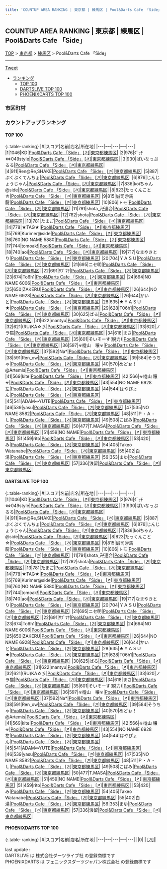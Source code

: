 ```yaml
---
title: 'COUNTUP AREA RANKING | 東京都 | 練馬区 | Pool&Darts Cafe 「Side」'
---
```

## COUNTUP AREA RANKING | 東京都 | 練馬区 | Pool&Darts Cafe 「Side」

[TOP](/darts/rank/) > [東京都](/darts/rank/東京都/) > [練馬区](/darts/rank/東京都/練馬区/) > Pool&Darts Cafe 「Side」

___

<a href="https://twitter.com/share?ref_src=twsrc%5Etfw" data-text="COUNTUP AREA RANKING | 東京都練馬区Pool&Darts Cafe 「Side」" class="twitter-share-button" data-hashtags="DARTSLIVE,PHOENIXDARTS,darts,ダーツ" data-show-count="false">Tweet</a>

* [ランキング](#カウントアップランキング)
    * [TOP 100](#top-100)
    * [DARTSLIVE TOP 100](#dartslive-top-100)
    * [PHOENIXDARTS TOP 100](#phoenixdarts-top-100)

### 市区町村

<ul>

</ul>

### カウントアップランキング

#### TOP 100



{:.table-ranking}
|#|スコア|名前|店名|所在地|
|---|---|---|---|---|
|1|1046|<span class="rank-name-dl">KD</span>|<a href="/darts/rank/shops/7eae2a30dad6a7ac0d9b047a20a7ba1e.html">Pool&Darts Cafe 「Side」</a> <a href="https://search.dartslive.com/jp/shop/7eae2a30dad6a7ac0d9b047a20a7ba1e">[↗]</a>|<a href="/darts/rank/東京都/練馬区">東京都練馬区</a>|
|2|976|<span class="rank-name-dl">ｸﾞｯﾁ⇔049style</span>|<a href="/darts/rank/shops/7eae2a30dad6a7ac0d9b047a20a7ba1e.html">Pool&Darts Cafe 「Side」</a> <a href="https://search.dartslive.com/jp/shop/7eae2a30dad6a7ac0d9b047a20a7ba1e">[↗]</a>|<a href="/darts/rank/東京都/練馬区">東京都練馬区</a>|
|3|930|<span class="rank-name-dl">ぱいなっぷるる</span>|<a href="/darts/rank/shops/7eae2a30dad6a7ac0d9b047a20a7ba1e.html">Pool&Darts Cafe 「Side」</a> <a href="https://search.dartslive.com/jp/shop/7eae2a30dad6a7ac0d9b047a20a7ba1e">[↗]</a>|<a href="/darts/rank/東京都/練馬区">東京都練馬区</a>|
|4|911|<span class="rank-name-dl">Ren@Re,SHAKE</span>|<a href="/darts/rank/shops/7eae2a30dad6a7ac0d9b047a20a7ba1e.html">Pool&Darts Cafe 「Side」</a> <a href="https://search.dartslive.com/jp/shop/7eae2a30dad6a7ac0d9b047a20a7ba1e">[↗]</a>|<a href="/darts/rank/東京都/練馬区">東京都練馬区</a>|
|5|887|<span class="rank-name-dl">ぷくぷくてんちょ</span>|<a href="/darts/rank/shops/7eae2a30dad6a7ac0d9b047a20a7ba1e.html">Pool&Darts Cafe 「Side」</a> <a href="https://search.dartslive.com/jp/shop/7eae2a30dad6a7ac0d9b047a20a7ba1e">[↗]</a>|<a href="/darts/rank/東京都/練馬区">東京都練馬区</a>|
|6|876|<span class="rank-name-dl">じんじょうじゃん</span>|<a href="/darts/rank/shops/7eae2a30dad6a7ac0d9b047a20a7ba1e.html">Pool&Darts Cafe 「Side」</a> <a href="https://search.dartslive.com/jp/shop/7eae2a30dad6a7ac0d9b047a20a7ba1e">[↗]</a>|<a href="/darts/rank/東京都/練馬区">東京都練馬区</a>|
|7|836|<span class="rank-name-dl">koiちゃん@side</span>|<a href="/darts/rank/shops/7eae2a30dad6a7ac0d9b047a20a7ba1e.html">Pool&Darts Cafe 「Side」</a> <a href="https://search.dartslive.com/jp/shop/7eae2a30dad6a7ac0d9b047a20a7ba1e">[↗]</a>|<a href="/darts/rank/東京都/練馬区">東京都練馬区</a>|
|8|823|<span class="rank-name-dl">たっくんこと☆</span>|<a href="/darts/rank/shops/7eae2a30dad6a7ac0d9b047a20a7ba1e.html">Pool&Darts Cafe 「Side」</a> <a href="https://search.dartslive.com/jp/shop/7eae2a30dad6a7ac0d9b047a20a7ba1e">[↗]</a>|<a href="/darts/rank/東京都/練馬区">東京都練馬区</a>|
|9|815|<span class="rank-name-dl">誠司＠馬龍</span>|<a href="/darts/rank/shops/7eae2a30dad6a7ac0d9b047a20a7ba1e.html">Pool&Darts Cafe 「Side」</a> <a href="https://search.dartslive.com/jp/shop/7eae2a30dad6a7ac0d9b047a20a7ba1e">[↗]</a>|<a href="/darts/rank/東京都/練馬区">東京都練馬区</a>|
|10|806|<span class="rank-name-dl">トモ</span>|<a href="/darts/rank/shops/7eae2a30dad6a7ac0d9b047a20a7ba1e.html">Pool&Darts Cafe 「Side」</a> <a href="https://search.dartslive.com/jp/shop/7eae2a30dad6a7ac0d9b047a20a7ba1e">[↗]</a>|<a href="/darts/rank/東京都/練馬区">東京都練馬区</a>|
|11|791|<span class="rank-name-dl">shota_卍連合</span>|<a href="/darts/rank/shops/7eae2a30dad6a7ac0d9b047a20a7ba1e.html">Pool&Darts Cafe 「Side」</a> <a href="https://search.dartslive.com/jp/shop/7eae2a30dad6a7ac0d9b047a20a7ba1e">[↗]</a>|<a href="/darts/rank/東京都/練馬区">東京都練馬区</a>|
|12|782|<span class="rank-name-dl">shota</span>|<a href="/darts/rank/shops/7eae2a30dad6a7ac0d9b047a20a7ba1e.html">Pool&Darts Cafe 「Side」</a> <a href="https://search.dartslive.com/jp/shop/7eae2a30dad6a7ac0d9b047a20a7ba1e">[↗]</a>|<a href="/darts/rank/東京都/練馬区">東京都練馬区</a>|
|13|781|<span class="rank-name-dl">たまご</span>|<a href="/darts/rank/shops/7eae2a30dad6a7ac0d9b047a20a7ba1e.html">Pool&Darts Cafe 「Side」</a> <a href="https://search.dartslive.com/jp/shop/7eae2a30dad6a7ac0d9b047a20a7ba1e">[↗]</a>|<a href="/darts/rank/東京都/練馬区">東京都練馬区</a>|
|14|778|<span class="rank-name-dl">★TAG★</span>|<a href="/darts/rank/shops/7eae2a30dad6a7ac0d9b047a20a7ba1e.html">Pool&Darts Cafe 「Side」</a> <a href="https://search.dartslive.com/jp/shop/7eae2a30dad6a7ac0d9b047a20a7ba1e">[↗]</a>|<a href="/darts/rank/東京都/練馬区">東京都練馬区</a>|
|15|769|<span class="rank-name-dl">Kurimer@side</span>|<a href="/darts/rank/shops/7eae2a30dad6a7ac0d9b047a20a7ba1e.html">Pool&Darts Cafe 「Side」</a> <a href="https://search.dartslive.com/jp/shop/7eae2a30dad6a7ac0d9b047a20a7ba1e">[↗]</a>|<a href="/darts/rank/東京都/練馬区">東京都練馬区</a>|
|16|760|<span class="rank-name-dl">NO NAME 5880</span>|<a href="/darts/rank/shops/7eae2a30dad6a7ac0d9b047a20a7ba1e.html">Pool&Darts Cafe 「Side」</a> <a href="https://search.dartslive.com/jp/shop/7eae2a30dad6a7ac0d9b047a20a7ba1e">[↗]</a>|<a href="/darts/rank/東京都/練馬区">東京都練馬区</a>|
|17|744|<span class="rank-name-dl">tomoak!</span>|<a href="/darts/rank/shops/7eae2a30dad6a7ac0d9b047a20a7ba1e.html">Pool&Darts Cafe 「Side」</a> <a href="https://search.dartslive.com/jp/shop/7eae2a30dad6a7ac0d9b047a20a7ba1e">[↗]</a>|<a href="/darts/rank/東京都/練馬区">東京都練馬区</a>|
|18|740|<span class="rank-name-dl">aoi</span>|<a href="/darts/rank/shops/7eae2a30dad6a7ac0d9b047a20a7ba1e.html">Pool&Darts Cafe 「Side」</a> <a href="https://search.dartslive.com/jp/shop/7eae2a30dad6a7ac0d9b047a20a7ba1e">[↗]</a>|<a href="/darts/rank/東京都/練馬区">東京都練馬区</a>|
|19|717|<span class="rank-name-dl">なまやきとり</span>|<a href="/darts/rank/shops/7eae2a30dad6a7ac0d9b047a20a7ba1e.html">Pool&Darts Cafe 「Side」</a> <a href="https://search.dartslive.com/jp/shop/7eae2a30dad6a7ac0d9b047a20a7ba1e">[↗]</a>|<a href="/darts/rank/東京都/練馬区">東京都練馬区</a>|
|20|704|<span class="rank-name-dl">ＹＡＳＵ</span>|<a href="/darts/rank/shops/7eae2a30dad6a7ac0d9b047a20a7ba1e.html">Pool&Darts Cafe 「Side」</a> <a href="https://search.dartslive.com/jp/shop/7eae2a30dad6a7ac0d9b047a20a7ba1e">[↗]</a>|<a href="/darts/rank/東京都/練馬区">東京都練馬区</a>|
|21|695|<span class="rank-name-dl">ニセ明</span>|<a href="/darts/rank/shops/7eae2a30dad6a7ac0d9b047a20a7ba1e.html">Pool&Darts Cafe 「Side」</a> <a href="https://search.dartslive.com/jp/shop/7eae2a30dad6a7ac0d9b047a20a7ba1e">[↗]</a>|<a href="/darts/rank/東京都/練馬区">東京都練馬区</a>|
|22|691|<span class="rank-name-dl">ｻﾌﾞﾏｻ</span>|<a href="/darts/rank/shops/7eae2a30dad6a7ac0d9b047a20a7ba1e.html">Pool&Darts Cafe 「Side」</a> <a href="https://search.dartslive.com/jp/shop/7eae2a30dad6a7ac0d9b047a20a7ba1e">[↗]</a>|<a href="/darts/rank/東京都/練馬区">東京都練馬区</a>|
|23|674|<span class="rank-name-dl">To6h1</span>|<a href="/darts/rank/shops/7eae2a30dad6a7ac0d9b047a20a7ba1e.html">Pool&Darts Cafe 「Side」</a> <a href="https://search.dartslive.com/jp/shop/7eae2a30dad6a7ac0d9b047a20a7ba1e">[↗]</a>|<a href="/darts/rank/東京都/練馬区">東京都練馬区</a>|
|24|664|<span class="rank-name-dl">NO NAME 6006</span>|<a href="/darts/rank/shops/7eae2a30dad6a7ac0d9b047a20a7ba1e.html">Pool&Darts Cafe 「Side」</a> <a href="https://search.dartslive.com/jp/shop/7eae2a30dad6a7ac0d9b047a20a7ba1e">[↗]</a>|<a href="/darts/rank/東京都/練馬区">東京都練馬区</a>|
|25|650|<span class="rank-name-dl">ZAKERU</span>|<a href="/darts/rank/shops/7eae2a30dad6a7ac0d9b047a20a7ba1e.html">Pool&Darts Cafe 「Side」</a> <a href="https://search.dartslive.com/jp/shop/7eae2a30dad6a7ac0d9b047a20a7ba1e">[↗]</a>|<a href="/darts/rank/東京都/練馬区">東京都練馬区</a>|
|26|644|<span class="rank-name-dl">NO NAME 6928</span>|<a href="/darts/rank/shops/7eae2a30dad6a7ac0d9b047a20a7ba1e.html">Pool&Darts Cafe 「Side」</a> <a href="https://search.dartslive.com/jp/shop/7eae2a30dad6a7ac0d9b047a20a7ba1e">[↗]</a>|<a href="/darts/rank/東京都/練馬区">東京都練馬区</a>|
|26|644|<span class="rank-name-dl">かいと</span>|<a href="/darts/rank/shops/7eae2a30dad6a7ac0d9b047a20a7ba1e.html">Pool&Darts Cafe 「Side」</a> <a href="https://search.dartslive.com/jp/shop/7eae2a30dad6a7ac0d9b047a20a7ba1e">[↗]</a>|<a href="/darts/rank/東京都/練馬区">東京都練馬区</a>|
|28|635|<span class="rank-name-dl">★ＹＡＳＵ★</span>|<a href="/darts/rank/shops/7eae2a30dad6a7ac0d9b047a20a7ba1e.html">Pool&Darts Cafe 「Side」</a> <a href="https://search.dartslive.com/jp/shop/7eae2a30dad6a7ac0d9b047a20a7ba1e">[↗]</a>|<a href="/darts/rank/東京都/練馬区">東京都練馬区</a>|
|29|628|<span class="rank-name-dl">T06h1</span>|<a href="/darts/rank/shops/7eae2a30dad6a7ac0d9b047a20a7ba1e.html">Pool&Darts Cafe 「Side」</a> <a href="https://search.dartslive.com/jp/shop/7eae2a30dad6a7ac0d9b047a20a7ba1e">[↗]</a>|<a href="/darts/rank/東京都/練馬区">東京都練馬区</a>|
|30|625|<span class="rank-name-dl">ばる</span>|<a href="/darts/rank/shops/7eae2a30dad6a7ac0d9b047a20a7ba1e.html">Pool&Darts Cafe 「Side」</a> <a href="https://search.dartslive.com/jp/shop/7eae2a30dad6a7ac0d9b047a20a7ba1e">[↗]</a>|<a href="/darts/rank/東京都/練馬区">東京都練馬区</a>|
|31|622|<span class="rank-name-dl">mantyu</span>|<a href="/darts/rank/shops/7eae2a30dad6a7ac0d9b047a20a7ba1e.html">Pool&Darts Cafe 「Side」</a> <a href="https://search.dartslive.com/jp/shop/7eae2a30dad6a7ac0d9b047a20a7ba1e">[↗]</a>|<a href="/darts/rank/東京都/練馬区">東京都練馬区</a>|
|32|621|<span class="rank-name-dl">(RU)KA☆彡</span>|<a href="/darts/rank/shops/7eae2a30dad6a7ac0d9b047a20a7ba1e.html">Pool&Darts Cafe 「Side」</a> <a href="https://search.dartslive.com/jp/shop/7eae2a30dad6a7ac0d9b047a20a7ba1e">[↗]</a>|<a href="/darts/rank/東京都/練馬区">東京都練馬区</a>|
|33|620|<span class="rank-name-dl">ノラ猫</span>|<a href="/darts/rank/shops/7eae2a30dad6a7ac0d9b047a20a7ba1e.html">Pool&Darts Cafe 「Side」</a> <a href="https://search.dartslive.com/jp/shop/7eae2a30dad6a7ac0d9b047a20a7ba1e">[↗]</a>|<a href="/darts/rank/東京都/練馬区">東京都練馬区</a>|
|34|618|<span class="rank-name-dl">まさ</span>|<a href="/darts/rank/shops/7eae2a30dad6a7ac0d9b047a20a7ba1e.html">Pool&Darts Cafe 「Side」</a> <a href="https://search.dartslive.com/jp/shop/7eae2a30dad6a7ac0d9b047a20a7ba1e">[↗]</a>|<a href="/darts/rank/東京都/練馬区">東京都練馬区</a>|
|35|601|<span class="rank-name-dl">そいそーす(脱力)</span>|<a href="/darts/rank/shops/7eae2a30dad6a7ac0d9b047a20a7ba1e.html">Pool&Darts Cafe 「Side」</a> <a href="https://search.dartslive.com/jp/shop/7eae2a30dad6a7ac0d9b047a20a7ba1e">[↗]</a>|<a href="/darts/rank/東京都/練馬区">東京都練馬区</a>|
|36|597|<span class="rank-name-dl">☣樅山　穣☣</span>|<a href="/darts/rank/shops/7eae2a30dad6a7ac0d9b047a20a7ba1e.html">Pool&Darts Cafe 「Side」</a> <a href="https://search.dartslive.com/jp/shop/7eae2a30dad6a7ac0d9b047a20a7ba1e">[↗]</a>|<a href="/darts/rank/東京都/練馬区">東京都練馬区</a>|
|37|592|<span class="rank-name-dl">Na*</span>|<a href="/darts/rank/shops/7eae2a30dad6a7ac0d9b047a20a7ba1e.html">Pool&Darts Cafe 「Side」</a> <a href="https://search.dartslive.com/jp/shop/7eae2a30dad6a7ac0d9b047a20a7ba1e">[↗]</a>|<a href="/darts/rank/東京都/練馬区">東京都練馬区</a>|
|38|591|<span class="rank-name-dl">Ren_ow</span>|<a href="/darts/rank/shops/7eae2a30dad6a7ac0d9b047a20a7ba1e.html">Pool&Darts Cafe 「Side」</a> <a href="https://search.dartslive.com/jp/shop/7eae2a30dad6a7ac0d9b047a20a7ba1e">[↗]</a>|<a href="/darts/rank/東京都/練馬区">東京都練馬区</a>|
|39|584|<span class="rank-name-dl">そうちゃ</span>|<a href="/darts/rank/shops/7eae2a30dad6a7ac0d9b047a20a7ba1e.html">Pool&Darts Cafe 「Side」</a> <a href="https://search.dartslive.com/jp/shop/7eae2a30dad6a7ac0d9b047a20a7ba1e">[↗]</a>|<a href="/darts/rank/東京都/練馬区">東京都練馬区</a>|
|40|570|<span class="rank-name-dl">めどぉ！@Artemis</span>|<a href="/darts/rank/shops/7eae2a30dad6a7ac0d9b047a20a7ba1e.html">Pool&Darts Cafe 「Side」</a> <a href="https://search.dartslive.com/jp/shop/7eae2a30dad6a7ac0d9b047a20a7ba1e">[↗]</a>|<a href="/darts/rank/東京都/練馬区">東京都練馬区</a>|
|41|569|<span class="rank-name-dl">kite</span>|<a href="/darts/rank/shops/7eae2a30dad6a7ac0d9b047a20a7ba1e.html">Pool&Darts Cafe 「Side」</a> <a href="https://search.dartslive.com/jp/shop/7eae2a30dad6a7ac0d9b047a20a7ba1e">[↗]</a>|<a href="/darts/rank/東京都/練馬区">東京都練馬区</a>|
|42|566|<span class="rank-name-dl">☣樅山 穣☣</span>|<a href="/darts/rank/shops/7eae2a30dad6a7ac0d9b047a20a7ba1e.html">Pool&Darts Cafe 「Side」</a> <a href="https://search.dartslive.com/jp/shop/7eae2a30dad6a7ac0d9b047a20a7ba1e">[↗]</a>|<a href="/darts/rank/東京都/練馬区">東京都練馬区</a>|
|43|554|<span class="rank-name-dl">NO NAME 6928 左</span>|<a href="/darts/rank/shops/7eae2a30dad6a7ac0d9b047a20a7ba1e.html">Pool&Darts Cafe 「Side」</a> <a href="https://search.dartslive.com/jp/shop/7eae2a30dad6a7ac0d9b047a20a7ba1e">[↗]</a>|<a href="/darts/rank/東京都/練馬区">東京都練馬区</a>|
|44|544|<span class="rank-name-dl">はやぴょん</span>|<a href="/darts/rank/shops/7eae2a30dad6a7ac0d9b047a20a7ba1e.html">Pool&Darts Cafe 「Side」</a> <a href="https://search.dartslive.com/jp/shop/7eae2a30dad6a7ac0d9b047a20a7ba1e">[↗]</a>|<a href="/darts/rank/東京都/練馬区">東京都練馬区</a>|
|45|541|<span class="rank-name-dl">ADAM∞YUTE</span>|<a href="/darts/rank/shops/7eae2a30dad6a7ac0d9b047a20a7ba1e.html">Pool&Darts Cafe 「Side」</a> <a href="https://search.dartslive.com/jp/shop/7eae2a30dad6a7ac0d9b047a20a7ba1e">[↗]</a>|<a href="/darts/rank/東京都/練馬区">東京都練馬区</a>|
|46|539|<span class="rank-name-dl">yasu</span>|<a href="/darts/rank/shops/7eae2a30dad6a7ac0d9b047a20a7ba1e.html">Pool&Darts Cafe 「Side」</a> <a href="https://search.dartslive.com/jp/shop/7eae2a30dad6a7ac0d9b047a20a7ba1e">[↗]</a>|<a href="/darts/rank/東京都/練馬区">東京都練馬区</a>|
|47|535|<span class="rank-name-dl">NO NAME 8582</span>|<a href="/darts/rank/shops/7eae2a30dad6a7ac0d9b047a20a7ba1e.html">Pool&Darts Cafe 「Side」</a> <a href="https://search.dartslive.com/jp/shop/7eae2a30dad6a7ac0d9b047a20a7ba1e">[↗]</a>|<a href="/darts/rank/東京都/練馬区">東京都練馬区</a>|
|48|511|<span class="rank-name-dl">Ｐ・Ａ・Ｌ</span>|<a href="/darts/rank/shops/7eae2a30dad6a7ac0d9b047a20a7ba1e.html">Pool&Darts Cafe 「Side」</a> <a href="https://search.dartslive.com/jp/shop/7eae2a30dad6a7ac0d9b047a20a7ba1e">[↗]</a>|<a href="/darts/rank/東京都/練馬区">東京都練馬区</a>|
|49|508|<span class="rank-name-dl">こばみ</span>|<a href="/darts/rank/shops/7eae2a30dad6a7ac0d9b047a20a7ba1e.html">Pool&Darts Cafe 「Side」</a> <a href="https://search.dartslive.com/jp/shop/7eae2a30dad6a7ac0d9b047a20a7ba1e">[↗]</a>|<a href="/darts/rank/東京都/練馬区">東京都練馬区</a>|
|50|477|<span class="rank-name-dl">T.MASA</span>|<a href="/darts/rank/shops/7eae2a30dad6a7ac0d9b047a20a7ba1e.html">Pool&Darts Cafe 「Side」</a> <a href="https://search.dartslive.com/jp/shop/7eae2a30dad6a7ac0d9b047a20a7ba1e">[↗]</a>|<a href="/darts/rank/東京都/練馬区">東京都練馬区</a>|
|51|459|<span class="rank-name-dl">NO NAME</span>|<a href="/darts/rank/shops/7eae2a30dad6a7ac0d9b047a20a7ba1e.html">Pool&Darts Cafe 「Side」</a> <a href="https://search.dartslive.com/jp/shop/7eae2a30dad6a7ac0d9b047a20a7ba1e">[↗]</a>|<a href="/darts/rank/東京都/練馬区">東京都練馬区</a>|
|51|459|<span class="rank-name-dl">rito</span>|<a href="/darts/rank/shops/7eae2a30dad6a7ac0d9b047a20a7ba1e.html">Pool&Darts Cafe 「Side」</a> <a href="https://search.dartslive.com/jp/shop/7eae2a30dad6a7ac0d9b047a20a7ba1e">[↗]</a>|<a href="/darts/rank/東京都/練馬区">東京都練馬区</a>|
|53|420|<span class="rank-name-dl">み</span>|<a href="/darts/rank/shops/7eae2a30dad6a7ac0d9b047a20a7ba1e.html">Pool&Darts Cafe 「Side」</a> <a href="https://search.dartslive.com/jp/shop/7eae2a30dad6a7ac0d9b047a20a7ba1e">[↗]</a>|<a href="/darts/rank/東京都/練馬区">東京都練馬区</a>|
|54|405|<span class="rank-name-dl">Takeo Watanabe</span>|<a href="/darts/rank/shops/7eae2a30dad6a7ac0d9b047a20a7ba1e.html">Pool&Darts Cafe 「Side」</a> <a href="https://search.dartslive.com/jp/shop/7eae2a30dad6a7ac0d9b047a20a7ba1e">[↗]</a>|<a href="/darts/rank/東京都/練馬区">東京都練馬区</a>|
|55|402|<span class="rank-name-dl">白湯</span>|<a href="/darts/rank/shops/7eae2a30dad6a7ac0d9b047a20a7ba1e.html">Pool&Darts Cafe 「Side」</a> <a href="https://search.dartslive.com/jp/shop/7eae2a30dad6a7ac0d9b047a20a7ba1e">[↗]</a>|<a href="/darts/rank/東京都/練馬区">東京都練馬区</a>|
|56|353|<span class="rank-name-dl">まゆ</span>|<a href="/darts/rank/shops/7eae2a30dad6a7ac0d9b047a20a7ba1e.html">Pool&Darts Cafe 「Side」</a> <a href="https://search.dartslive.com/jp/shop/7eae2a30dad6a7ac0d9b047a20a7ba1e">[↗]</a>|<a href="/darts/rank/東京都/練馬区">東京都練馬区</a>|
|57|336|<span class="rank-name-dl">浪留</span>|<a href="/darts/rank/shops/7eae2a30dad6a7ac0d9b047a20a7ba1e.html">Pool&Darts Cafe 「Side」</a> <a href="https://search.dartslive.com/jp/shop/7eae2a30dad6a7ac0d9b047a20a7ba1e">[↗]</a>|<a href="/darts/rank/東京都/練馬区">東京都練馬区</a>|


#### DARTSLIVE TOP 100



{:.table-ranking}
|#|スコア|名前|店名|所在地|
|---|---|---|---|---|
|1|1046|<span class="rank-name-dl">KD</span>|<a href="/darts/rank/shops/7eae2a30dad6a7ac0d9b047a20a7ba1e.html">Pool&Darts Cafe 「Side」</a> <a href="https://search.dartslive.com/jp/shop/7eae2a30dad6a7ac0d9b047a20a7ba1e">[↗]</a>|<a href="/darts/rank/東京都/練馬区">東京都練馬区</a>|
|2|976|<span class="rank-name-dl">ｸﾞｯﾁ⇔049style</span>|<a href="/darts/rank/shops/7eae2a30dad6a7ac0d9b047a20a7ba1e.html">Pool&Darts Cafe 「Side」</a> <a href="https://search.dartslive.com/jp/shop/7eae2a30dad6a7ac0d9b047a20a7ba1e">[↗]</a>|<a href="/darts/rank/東京都/練馬区">東京都練馬区</a>|
|3|930|<span class="rank-name-dl">ぱいなっぷるる</span>|<a href="/darts/rank/shops/7eae2a30dad6a7ac0d9b047a20a7ba1e.html">Pool&Darts Cafe 「Side」</a> <a href="https://search.dartslive.com/jp/shop/7eae2a30dad6a7ac0d9b047a20a7ba1e">[↗]</a>|<a href="/darts/rank/東京都/練馬区">東京都練馬区</a>|
|4|911|<span class="rank-name-dl">Ren@Re,SHAKE</span>|<a href="/darts/rank/shops/7eae2a30dad6a7ac0d9b047a20a7ba1e.html">Pool&Darts Cafe 「Side」</a> <a href="https://search.dartslive.com/jp/shop/7eae2a30dad6a7ac0d9b047a20a7ba1e">[↗]</a>|<a href="/darts/rank/東京都/練馬区">東京都練馬区</a>|
|5|887|<span class="rank-name-dl">ぷくぷくてんちょ</span>|<a href="/darts/rank/shops/7eae2a30dad6a7ac0d9b047a20a7ba1e.html">Pool&Darts Cafe 「Side」</a> <a href="https://search.dartslive.com/jp/shop/7eae2a30dad6a7ac0d9b047a20a7ba1e">[↗]</a>|<a href="/darts/rank/東京都/練馬区">東京都練馬区</a>|
|6|876|<span class="rank-name-dl">じんじょうじゃん</span>|<a href="/darts/rank/shops/7eae2a30dad6a7ac0d9b047a20a7ba1e.html">Pool&Darts Cafe 「Side」</a> <a href="https://search.dartslive.com/jp/shop/7eae2a30dad6a7ac0d9b047a20a7ba1e">[↗]</a>|<a href="/darts/rank/東京都/練馬区">東京都練馬区</a>|
|7|836|<span class="rank-name-dl">koiちゃん@side</span>|<a href="/darts/rank/shops/7eae2a30dad6a7ac0d9b047a20a7ba1e.html">Pool&Darts Cafe 「Side」</a> <a href="https://search.dartslive.com/jp/shop/7eae2a30dad6a7ac0d9b047a20a7ba1e">[↗]</a>|<a href="/darts/rank/東京都/練馬区">東京都練馬区</a>|
|8|823|<span class="rank-name-dl">たっくんこと☆</span>|<a href="/darts/rank/shops/7eae2a30dad6a7ac0d9b047a20a7ba1e.html">Pool&Darts Cafe 「Side」</a> <a href="https://search.dartslive.com/jp/shop/7eae2a30dad6a7ac0d9b047a20a7ba1e">[↗]</a>|<a href="/darts/rank/東京都/練馬区">東京都練馬区</a>|
|9|815|<span class="rank-name-dl">誠司＠馬龍</span>|<a href="/darts/rank/shops/7eae2a30dad6a7ac0d9b047a20a7ba1e.html">Pool&Darts Cafe 「Side」</a> <a href="https://search.dartslive.com/jp/shop/7eae2a30dad6a7ac0d9b047a20a7ba1e">[↗]</a>|<a href="/darts/rank/東京都/練馬区">東京都練馬区</a>|
|10|806|<span class="rank-name-dl">トモ</span>|<a href="/darts/rank/shops/7eae2a30dad6a7ac0d9b047a20a7ba1e.html">Pool&Darts Cafe 「Side」</a> <a href="https://search.dartslive.com/jp/shop/7eae2a30dad6a7ac0d9b047a20a7ba1e">[↗]</a>|<a href="/darts/rank/東京都/練馬区">東京都練馬区</a>|
|11|791|<span class="rank-name-dl">shota_卍連合</span>|<a href="/darts/rank/shops/7eae2a30dad6a7ac0d9b047a20a7ba1e.html">Pool&Darts Cafe 「Side」</a> <a href="https://search.dartslive.com/jp/shop/7eae2a30dad6a7ac0d9b047a20a7ba1e">[↗]</a>|<a href="/darts/rank/東京都/練馬区">東京都練馬区</a>|
|12|782|<span class="rank-name-dl">shota</span>|<a href="/darts/rank/shops/7eae2a30dad6a7ac0d9b047a20a7ba1e.html">Pool&Darts Cafe 「Side」</a> <a href="https://search.dartslive.com/jp/shop/7eae2a30dad6a7ac0d9b047a20a7ba1e">[↗]</a>|<a href="/darts/rank/東京都/練馬区">東京都練馬区</a>|
|13|781|<span class="rank-name-dl">たまご</span>|<a href="/darts/rank/shops/7eae2a30dad6a7ac0d9b047a20a7ba1e.html">Pool&Darts Cafe 「Side」</a> <a href="https://search.dartslive.com/jp/shop/7eae2a30dad6a7ac0d9b047a20a7ba1e">[↗]</a>|<a href="/darts/rank/東京都/練馬区">東京都練馬区</a>|
|14|778|<span class="rank-name-dl">★TAG★</span>|<a href="/darts/rank/shops/7eae2a30dad6a7ac0d9b047a20a7ba1e.html">Pool&Darts Cafe 「Side」</a> <a href="https://search.dartslive.com/jp/shop/7eae2a30dad6a7ac0d9b047a20a7ba1e">[↗]</a>|<a href="/darts/rank/東京都/練馬区">東京都練馬区</a>|
|15|769|<span class="rank-name-dl">Kurimer@side</span>|<a href="/darts/rank/shops/7eae2a30dad6a7ac0d9b047a20a7ba1e.html">Pool&Darts Cafe 「Side」</a> <a href="https://search.dartslive.com/jp/shop/7eae2a30dad6a7ac0d9b047a20a7ba1e">[↗]</a>|<a href="/darts/rank/東京都/練馬区">東京都練馬区</a>|
|16|760|<span class="rank-name-dl">NO NAME 5880</span>|<a href="/darts/rank/shops/7eae2a30dad6a7ac0d9b047a20a7ba1e.html">Pool&Darts Cafe 「Side」</a> <a href="https://search.dartslive.com/jp/shop/7eae2a30dad6a7ac0d9b047a20a7ba1e">[↗]</a>|<a href="/darts/rank/東京都/練馬区">東京都練馬区</a>|
|17|744|<span class="rank-name-dl">tomoak!</span>|<a href="/darts/rank/shops/7eae2a30dad6a7ac0d9b047a20a7ba1e.html">Pool&Darts Cafe 「Side」</a> <a href="https://search.dartslive.com/jp/shop/7eae2a30dad6a7ac0d9b047a20a7ba1e">[↗]</a>|<a href="/darts/rank/東京都/練馬区">東京都練馬区</a>|
|18|740|<span class="rank-name-dl">aoi</span>|<a href="/darts/rank/shops/7eae2a30dad6a7ac0d9b047a20a7ba1e.html">Pool&Darts Cafe 「Side」</a> <a href="https://search.dartslive.com/jp/shop/7eae2a30dad6a7ac0d9b047a20a7ba1e">[↗]</a>|<a href="/darts/rank/東京都/練馬区">東京都練馬区</a>|
|19|717|<span class="rank-name-dl">なまやきとり</span>|<a href="/darts/rank/shops/7eae2a30dad6a7ac0d9b047a20a7ba1e.html">Pool&Darts Cafe 「Side」</a> <a href="https://search.dartslive.com/jp/shop/7eae2a30dad6a7ac0d9b047a20a7ba1e">[↗]</a>|<a href="/darts/rank/東京都/練馬区">東京都練馬区</a>|
|20|704|<span class="rank-name-dl">ＹＡＳＵ</span>|<a href="/darts/rank/shops/7eae2a30dad6a7ac0d9b047a20a7ba1e.html">Pool&Darts Cafe 「Side」</a> <a href="https://search.dartslive.com/jp/shop/7eae2a30dad6a7ac0d9b047a20a7ba1e">[↗]</a>|<a href="/darts/rank/東京都/練馬区">東京都練馬区</a>|
|21|695|<span class="rank-name-dl">ニセ明</span>|<a href="/darts/rank/shops/7eae2a30dad6a7ac0d9b047a20a7ba1e.html">Pool&Darts Cafe 「Side」</a> <a href="https://search.dartslive.com/jp/shop/7eae2a30dad6a7ac0d9b047a20a7ba1e">[↗]</a>|<a href="/darts/rank/東京都/練馬区">東京都練馬区</a>|
|22|691|<span class="rank-name-dl">ｻﾌﾞﾏｻ</span>|<a href="/darts/rank/shops/7eae2a30dad6a7ac0d9b047a20a7ba1e.html">Pool&Darts Cafe 「Side」</a> <a href="https://search.dartslive.com/jp/shop/7eae2a30dad6a7ac0d9b047a20a7ba1e">[↗]</a>|<a href="/darts/rank/東京都/練馬区">東京都練馬区</a>|
|23|674|<span class="rank-name-dl">To6h1</span>|<a href="/darts/rank/shops/7eae2a30dad6a7ac0d9b047a20a7ba1e.html">Pool&Darts Cafe 「Side」</a> <a href="https://search.dartslive.com/jp/shop/7eae2a30dad6a7ac0d9b047a20a7ba1e">[↗]</a>|<a href="/darts/rank/東京都/練馬区">東京都練馬区</a>|
|24|664|<span class="rank-name-dl">NO NAME 6006</span>|<a href="/darts/rank/shops/7eae2a30dad6a7ac0d9b047a20a7ba1e.html">Pool&Darts Cafe 「Side」</a> <a href="https://search.dartslive.com/jp/shop/7eae2a30dad6a7ac0d9b047a20a7ba1e">[↗]</a>|<a href="/darts/rank/東京都/練馬区">東京都練馬区</a>|
|25|650|<span class="rank-name-dl">ZAKERU</span>|<a href="/darts/rank/shops/7eae2a30dad6a7ac0d9b047a20a7ba1e.html">Pool&Darts Cafe 「Side」</a> <a href="https://search.dartslive.com/jp/shop/7eae2a30dad6a7ac0d9b047a20a7ba1e">[↗]</a>|<a href="/darts/rank/東京都/練馬区">東京都練馬区</a>|
|26|644|<span class="rank-name-dl">NO NAME 6928</span>|<a href="/darts/rank/shops/7eae2a30dad6a7ac0d9b047a20a7ba1e.html">Pool&Darts Cafe 「Side」</a> <a href="https://search.dartslive.com/jp/shop/7eae2a30dad6a7ac0d9b047a20a7ba1e">[↗]</a>|<a href="/darts/rank/東京都/練馬区">東京都練馬区</a>|
|26|644|<span class="rank-name-dl">かいと</span>|<a href="/darts/rank/shops/7eae2a30dad6a7ac0d9b047a20a7ba1e.html">Pool&Darts Cafe 「Side」</a> <a href="https://search.dartslive.com/jp/shop/7eae2a30dad6a7ac0d9b047a20a7ba1e">[↗]</a>|<a href="/darts/rank/東京都/練馬区">東京都練馬区</a>|
|28|635|<span class="rank-name-dl">★ＹＡＳＵ★</span>|<a href="/darts/rank/shops/7eae2a30dad6a7ac0d9b047a20a7ba1e.html">Pool&Darts Cafe 「Side」</a> <a href="https://search.dartslive.com/jp/shop/7eae2a30dad6a7ac0d9b047a20a7ba1e">[↗]</a>|<a href="/darts/rank/東京都/練馬区">東京都練馬区</a>|
|29|628|<span class="rank-name-dl">T06h1</span>|<a href="/darts/rank/shops/7eae2a30dad6a7ac0d9b047a20a7ba1e.html">Pool&Darts Cafe 「Side」</a> <a href="https://search.dartslive.com/jp/shop/7eae2a30dad6a7ac0d9b047a20a7ba1e">[↗]</a>|<a href="/darts/rank/東京都/練馬区">東京都練馬区</a>|
|30|625|<span class="rank-name-dl">ばる</span>|<a href="/darts/rank/shops/7eae2a30dad6a7ac0d9b047a20a7ba1e.html">Pool&Darts Cafe 「Side」</a> <a href="https://search.dartslive.com/jp/shop/7eae2a30dad6a7ac0d9b047a20a7ba1e">[↗]</a>|<a href="/darts/rank/東京都/練馬区">東京都練馬区</a>|
|31|622|<span class="rank-name-dl">mantyu</span>|<a href="/darts/rank/shops/7eae2a30dad6a7ac0d9b047a20a7ba1e.html">Pool&Darts Cafe 「Side」</a> <a href="https://search.dartslive.com/jp/shop/7eae2a30dad6a7ac0d9b047a20a7ba1e">[↗]</a>|<a href="/darts/rank/東京都/練馬区">東京都練馬区</a>|
|32|621|<span class="rank-name-dl">(RU)KA☆彡</span>|<a href="/darts/rank/shops/7eae2a30dad6a7ac0d9b047a20a7ba1e.html">Pool&Darts Cafe 「Side」</a> <a href="https://search.dartslive.com/jp/shop/7eae2a30dad6a7ac0d9b047a20a7ba1e">[↗]</a>|<a href="/darts/rank/東京都/練馬区">東京都練馬区</a>|
|33|620|<span class="rank-name-dl">ノラ猫</span>|<a href="/darts/rank/shops/7eae2a30dad6a7ac0d9b047a20a7ba1e.html">Pool&Darts Cafe 「Side」</a> <a href="https://search.dartslive.com/jp/shop/7eae2a30dad6a7ac0d9b047a20a7ba1e">[↗]</a>|<a href="/darts/rank/東京都/練馬区">東京都練馬区</a>|
|34|618|<span class="rank-name-dl">まさ</span>|<a href="/darts/rank/shops/7eae2a30dad6a7ac0d9b047a20a7ba1e.html">Pool&Darts Cafe 「Side」</a> <a href="https://search.dartslive.com/jp/shop/7eae2a30dad6a7ac0d9b047a20a7ba1e">[↗]</a>|<a href="/darts/rank/東京都/練馬区">東京都練馬区</a>|
|35|601|<span class="rank-name-dl">そいそーす(脱力)</span>|<a href="/darts/rank/shops/7eae2a30dad6a7ac0d9b047a20a7ba1e.html">Pool&Darts Cafe 「Side」</a> <a href="https://search.dartslive.com/jp/shop/7eae2a30dad6a7ac0d9b047a20a7ba1e">[↗]</a>|<a href="/darts/rank/東京都/練馬区">東京都練馬区</a>|
|36|597|<span class="rank-name-dl">☣樅山　穣☣</span>|<a href="/darts/rank/shops/7eae2a30dad6a7ac0d9b047a20a7ba1e.html">Pool&Darts Cafe 「Side」</a> <a href="https://search.dartslive.com/jp/shop/7eae2a30dad6a7ac0d9b047a20a7ba1e">[↗]</a>|<a href="/darts/rank/東京都/練馬区">東京都練馬区</a>|
|37|592|<span class="rank-name-dl">Na*</span>|<a href="/darts/rank/shops/7eae2a30dad6a7ac0d9b047a20a7ba1e.html">Pool&Darts Cafe 「Side」</a> <a href="https://search.dartslive.com/jp/shop/7eae2a30dad6a7ac0d9b047a20a7ba1e">[↗]</a>|<a href="/darts/rank/東京都/練馬区">東京都練馬区</a>|
|38|591|<span class="rank-name-dl">Ren_ow</span>|<a href="/darts/rank/shops/7eae2a30dad6a7ac0d9b047a20a7ba1e.html">Pool&Darts Cafe 「Side」</a> <a href="https://search.dartslive.com/jp/shop/7eae2a30dad6a7ac0d9b047a20a7ba1e">[↗]</a>|<a href="/darts/rank/東京都/練馬区">東京都練馬区</a>|
|39|584|<span class="rank-name-dl">そうちゃ</span>|<a href="/darts/rank/shops/7eae2a30dad6a7ac0d9b047a20a7ba1e.html">Pool&Darts Cafe 「Side」</a> <a href="https://search.dartslive.com/jp/shop/7eae2a30dad6a7ac0d9b047a20a7ba1e">[↗]</a>|<a href="/darts/rank/東京都/練馬区">東京都練馬区</a>|
|40|570|<span class="rank-name-dl">めどぉ！@Artemis</span>|<a href="/darts/rank/shops/7eae2a30dad6a7ac0d9b047a20a7ba1e.html">Pool&Darts Cafe 「Side」</a> <a href="https://search.dartslive.com/jp/shop/7eae2a30dad6a7ac0d9b047a20a7ba1e">[↗]</a>|<a href="/darts/rank/東京都/練馬区">東京都練馬区</a>|
|41|569|<span class="rank-name-dl">kite</span>|<a href="/darts/rank/shops/7eae2a30dad6a7ac0d9b047a20a7ba1e.html">Pool&Darts Cafe 「Side」</a> <a href="https://search.dartslive.com/jp/shop/7eae2a30dad6a7ac0d9b047a20a7ba1e">[↗]</a>|<a href="/darts/rank/東京都/練馬区">東京都練馬区</a>|
|42|566|<span class="rank-name-dl">☣樅山 穣☣</span>|<a href="/darts/rank/shops/7eae2a30dad6a7ac0d9b047a20a7ba1e.html">Pool&Darts Cafe 「Side」</a> <a href="https://search.dartslive.com/jp/shop/7eae2a30dad6a7ac0d9b047a20a7ba1e">[↗]</a>|<a href="/darts/rank/東京都/練馬区">東京都練馬区</a>|
|43|554|<span class="rank-name-dl">NO NAME 6928 左</span>|<a href="/darts/rank/shops/7eae2a30dad6a7ac0d9b047a20a7ba1e.html">Pool&Darts Cafe 「Side」</a> <a href="https://search.dartslive.com/jp/shop/7eae2a30dad6a7ac0d9b047a20a7ba1e">[↗]</a>|<a href="/darts/rank/東京都/練馬区">東京都練馬区</a>|
|44|544|<span class="rank-name-dl">はやぴょん</span>|<a href="/darts/rank/shops/7eae2a30dad6a7ac0d9b047a20a7ba1e.html">Pool&Darts Cafe 「Side」</a> <a href="https://search.dartslive.com/jp/shop/7eae2a30dad6a7ac0d9b047a20a7ba1e">[↗]</a>|<a href="/darts/rank/東京都/練馬区">東京都練馬区</a>|
|45|541|<span class="rank-name-dl">ADAM∞YUTE</span>|<a href="/darts/rank/shops/7eae2a30dad6a7ac0d9b047a20a7ba1e.html">Pool&Darts Cafe 「Side」</a> <a href="https://search.dartslive.com/jp/shop/7eae2a30dad6a7ac0d9b047a20a7ba1e">[↗]</a>|<a href="/darts/rank/東京都/練馬区">東京都練馬区</a>|
|46|539|<span class="rank-name-dl">yasu</span>|<a href="/darts/rank/shops/7eae2a30dad6a7ac0d9b047a20a7ba1e.html">Pool&Darts Cafe 「Side」</a> <a href="https://search.dartslive.com/jp/shop/7eae2a30dad6a7ac0d9b047a20a7ba1e">[↗]</a>|<a href="/darts/rank/東京都/練馬区">東京都練馬区</a>|
|47|535|<span class="rank-name-dl">NO NAME 8582</span>|<a href="/darts/rank/shops/7eae2a30dad6a7ac0d9b047a20a7ba1e.html">Pool&Darts Cafe 「Side」</a> <a href="https://search.dartslive.com/jp/shop/7eae2a30dad6a7ac0d9b047a20a7ba1e">[↗]</a>|<a href="/darts/rank/東京都/練馬区">東京都練馬区</a>|
|48|511|<span class="rank-name-dl">Ｐ・Ａ・Ｌ</span>|<a href="/darts/rank/shops/7eae2a30dad6a7ac0d9b047a20a7ba1e.html">Pool&Darts Cafe 「Side」</a> <a href="https://search.dartslive.com/jp/shop/7eae2a30dad6a7ac0d9b047a20a7ba1e">[↗]</a>|<a href="/darts/rank/東京都/練馬区">東京都練馬区</a>|
|49|508|<span class="rank-name-dl">こばみ</span>|<a href="/darts/rank/shops/7eae2a30dad6a7ac0d9b047a20a7ba1e.html">Pool&Darts Cafe 「Side」</a> <a href="https://search.dartslive.com/jp/shop/7eae2a30dad6a7ac0d9b047a20a7ba1e">[↗]</a>|<a href="/darts/rank/東京都/練馬区">東京都練馬区</a>|
|50|477|<span class="rank-name-dl">T.MASA</span>|<a href="/darts/rank/shops/7eae2a30dad6a7ac0d9b047a20a7ba1e.html">Pool&Darts Cafe 「Side」</a> <a href="https://search.dartslive.com/jp/shop/7eae2a30dad6a7ac0d9b047a20a7ba1e">[↗]</a>|<a href="/darts/rank/東京都/練馬区">東京都練馬区</a>|
|51|459|<span class="rank-name-dl">NO NAME</span>|<a href="/darts/rank/shops/7eae2a30dad6a7ac0d9b047a20a7ba1e.html">Pool&Darts Cafe 「Side」</a> <a href="https://search.dartslive.com/jp/shop/7eae2a30dad6a7ac0d9b047a20a7ba1e">[↗]</a>|<a href="/darts/rank/東京都/練馬区">東京都練馬区</a>|
|51|459|<span class="rank-name-dl">rito</span>|<a href="/darts/rank/shops/7eae2a30dad6a7ac0d9b047a20a7ba1e.html">Pool&Darts Cafe 「Side」</a> <a href="https://search.dartslive.com/jp/shop/7eae2a30dad6a7ac0d9b047a20a7ba1e">[↗]</a>|<a href="/darts/rank/東京都/練馬区">東京都練馬区</a>|
|53|420|<span class="rank-name-dl">み</span>|<a href="/darts/rank/shops/7eae2a30dad6a7ac0d9b047a20a7ba1e.html">Pool&Darts Cafe 「Side」</a> <a href="https://search.dartslive.com/jp/shop/7eae2a30dad6a7ac0d9b047a20a7ba1e">[↗]</a>|<a href="/darts/rank/東京都/練馬区">東京都練馬区</a>|
|54|405|<span class="rank-name-dl">Takeo Watanabe</span>|<a href="/darts/rank/shops/7eae2a30dad6a7ac0d9b047a20a7ba1e.html">Pool&Darts Cafe 「Side」</a> <a href="https://search.dartslive.com/jp/shop/7eae2a30dad6a7ac0d9b047a20a7ba1e">[↗]</a>|<a href="/darts/rank/東京都/練馬区">東京都練馬区</a>|
|55|402|<span class="rank-name-dl">白湯</span>|<a href="/darts/rank/shops/7eae2a30dad6a7ac0d9b047a20a7ba1e.html">Pool&Darts Cafe 「Side」</a> <a href="https://search.dartslive.com/jp/shop/7eae2a30dad6a7ac0d9b047a20a7ba1e">[↗]</a>|<a href="/darts/rank/東京都/練馬区">東京都練馬区</a>|
|56|353|<span class="rank-name-dl">まゆ</span>|<a href="/darts/rank/shops/7eae2a30dad6a7ac0d9b047a20a7ba1e.html">Pool&Darts Cafe 「Side」</a> <a href="https://search.dartslive.com/jp/shop/7eae2a30dad6a7ac0d9b047a20a7ba1e">[↗]</a>|<a href="/darts/rank/東京都/練馬区">東京都練馬区</a>|
|57|336|<span class="rank-name-dl">浪留</span>|<a href="/darts/rank/shops/7eae2a30dad6a7ac0d9b047a20a7ba1e.html">Pool&Darts Cafe 「Side」</a> <a href="https://search.dartslive.com/jp/shop/7eae2a30dad6a7ac0d9b047a20a7ba1e">[↗]</a>|<a href="/darts/rank/東京都/練馬区">東京都練馬区</a>|


#### PHOENIXDARTS TOP 100



{:.table-ranking}
|#|スコア|名前|店名|所在地|
|---|---|---|---|---|
||0|<span class="rank-name-dl"> </span>|<a href="/darts/rank/shops/.html"></a> <a href="">[↗]</a>|<a href="/darts/rank//"></a>|


<div class="footer border-top border-gray-light mt-5 pt-3 text-right text-gray">
    last update : <span style="font-weight: italic" id="foot_last_modified"></span><br />
    DARTSLIVE は 株式会社ダーツライブ社 の登録商標です<br />
    PHOENIXDARTS は フェニックスダーツジャパン株式会社 の登録商標です<br />
</div>

<script src="https://cdnjs.cloudflare.com/ajax/libs/jquery.tablesorter/2.31.3/js/jquery.tablesorter.min.js" integrity="sha512-qzgd5cYSZcosqpzpn7zF2ZId8f/8CHmFKZ8j7mU4OUXTNRd5g+ZHBPsgKEwoqxCtdQvExE5LprwwPAgoicguNg==" crossorigin="anonymous" referrerpolicy="no-referrer"></script>
<link rel="stylesheet" href="https://cdnjs.cloudflare.com/ajax/libs/jquery.tablesorter/2.31.3/css/theme.default.min.css" integrity="sha512-wghhOJkjQX0Lh3NSWvNKeZ0ZpNn+SPVXX1Qyc9OCaogADktxrBiBdKGDoqVUOyhStvMBmJQ8ZdMHiR3wuEq8+w==" crossorigin="anonymous" referrerpolicy="no-referrer" />
<script>
$(function() {
    $(".table-ranking").tablesorter({sortList:[[0, 0]]});
    $("#foot_last_modified").text(formatDate(new Date(document.lastModified), 'yyyy-MM-dd HH:mm:ss'));
});
</script>

<script async src="https://platform.twitter.com/widgets.js" charset="utf-8"></script>